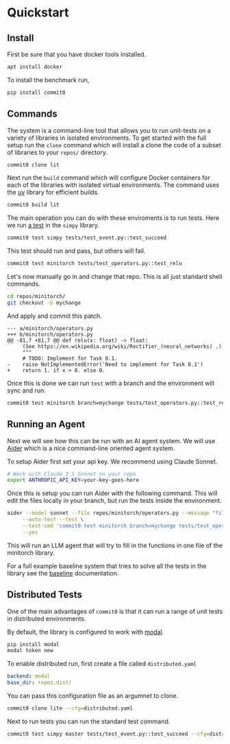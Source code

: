 # Quickstart

## Install

First be sure that you have docker tools installed.

```bash
apt install docker
```

To install the benchmark run,

```bash
pip install commit0
```

## Commands

The system is a command-line tool that allows you to run unit-tests on a
variety of libraries in isolated environments. To get started with the full
setup run the `clone` command which will install a clone the code of a subset
of libraries to your `repos/` directory.

```bash
commit0 clone lit
```

Next run the `build` command which will configure Docker containers for
each of the libraries with isolated virtual environments. The command uses the
[uv](https://github.com/astral-sh/uv) library for efficient builds.

```bash
commit0 build lit
```

The main operation you can do with these enviroments is to run tests.
Here we run [a test](https://github.com/commit-0/simpy/blob/master/tests/test_event.py#L11) in the `simpy` library.

```bash
commit0 test simpy tests/test_event.py::test_succeed
```

This test should run and pass, but others will fail.

```bash
commit0 test minitorch tests/test_operators.py::test_relu
```

Let's now manually go in and change that repo.
This is all just standard shell commands.

```bash
cd repos/minitorch/
git checkout -b mychange
```

And apply and commit this patch.

```
--- a/minitorch/operators.py
+++ b/minitorch/operators.py
@@ -81,7 +81,7 @@ def relu(x: float) -> float:
     (See https://en.wikipedia.org/wiki/Rectifier_(neural_networks) .)
     """
     # TODO: Implement for Task 0.1.
-    raise NotImplementedError('Need to implement for Task 0.1')
+    return 1. if x > 0. else 0.
```

Once this is done we can run `test` with
a branch and the environment will sync and run.

```bash
commit0 test minitorch branch=mychange tests/test_operators.py::test_relu
```

## Running an Agent

Next we will see how this can be run with an AI agent system.
We will use [Aider](https://aider.chat/) which is a nice
command-line oriented agent system.

To setup Aider first set your api key.
We recommend using Claude Sonnet.

```bash
# Work with Claude 3.5 Sonnet on your repo
export ANTHROPIC_API_KEY=your-key-goes-here
```

Once this is setup you can run Aider with the following command.
This will edit the files locally in your branch, but
run the tests inside the environment.

```bash
aider --model sonnet --file repos/minitorch/operators.py --message "fill in" \
     --auto-test --test \
     --test-cmd 'commit0 test minitorch branch=mychange tests/test_operators.py::test_relu' \
     --yes
```

This will run an LLM agent that will try to fill in the
functions in one file of the minitorch library.

For a full example baseline system that tries to solve
all the tests in the library see the [baseline](baseline) documentation.


## Distributed Tests

One of the main advantages of `commit0` is that it can run
a range of unit tests in distributed environments.

By default, the library is configured to work with [modal](https://modal.com/).

```bash
pip install modal
modal token new
```

To enable distributed run, first
create a file called `distributed.yaml`

```yaml
backend: modal
base_dir: repos.dist/
```

You can pass this configuration file as an argumnet to clone.

```bash
commit0 clone lite --cfg=distributed.yaml
```

Next to run tests you can run the standard test command.

```bash
commit0 test simpy master tests/test_event.py::test_succeed --cfg=distributed.yaml
```
